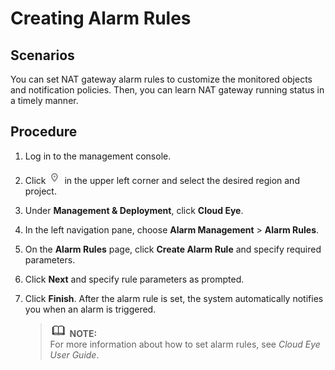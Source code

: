 # Creating Alarm Rules<a name="en-us_topic_0113772081"></a>

## Scenarios<a name="section38299792222911"></a>

You can set NAT gateway alarm rules to customize the monitored objects and notification policies. Then, you can learn NAT gateway running status in a timely manner. 

## Procedure<a name="section7969360222918"></a>

1.  Log in to the management console.
2.  Click  ![](figures/icon-region.png)  in the upper left corner and select the desired region and project.
3.  Under  **Management & Deployment**, click  **Cloud Eye**.
4.  In the left navigation pane, choose  **Alarm Management**  \>  **Alarm Rules**.
5.  On the  **Alarm Rules**  page, click  **Create Alarm Rule**  and specify required parameters.
6.  Click  **Next**  and specify rule parameters as prompted.
7.  Click  **Finish**. After the alarm rule is set, the system automatically notifies you when an alarm is triggered.

    >![](public_sys-resources/icon-note.gif) **NOTE:**   
    >For more information about how to set alarm rules, see  _Cloud Eye User Guide_.  



